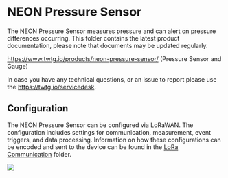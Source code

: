 # NEON Pressure Sensor

The NEON Pressure Sensor measures pressure and can alert on pressure differences occurring.
This folder contains the latest product documentation, please note that documents may be updated regularly.

https://www.twtg.io/products/neon-pressure-sensor/ (Pressure Sensor and Gauge)

In case you have any technical questions, or an issue to report please use the https://twtg.io/servicedesk.

## Configuration

The NEON Pressure Sensor can be configured via LoRaWAN.
The configuration includes settings for communication, measurement, event triggers, and data processing.
Information on how these configurations can be encoded and sent to the device can be found in the [LoRa Communication](LoRa%20Communication) folder.

![](../.resources/ps.jpg) 

